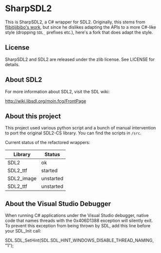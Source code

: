 SharpSDL2
=========

This is SharpSDL2, a C# wrapper for SDL2. Originally, this stems from [flibitijibibo's work](https://github.com/flibitijibibo/SDL2-CS), but since he dislikes adapting the APIs to a more C#-like style (dropping `SDL_` prefixes etc.), here's a fork that does adapt the style.

License
-------
SharpSDL2 and SDL2 are released under the zlib license. See LICENSE for details.

About SDL2
----------
For more information about SDL2, visit the SDL wiki:

http://wiki.libsdl.org/moin.fcg/FrontPage

About this project
------------------

This project used various python script and a bunch of manual intervention to port the original SDL2-CS library. You can find the scripts in `/src`. 

Current status of the refactored wrappers:

| Library    | Status    |
| ---------- | --------- |
| SDL2       | ok        |
| SDL2_ttf   | started   |
| SDL2_image | unstarted |
| SDL2_ttf   | unstarted |

About the Visual Studio Debugger
--------------------------------

When running C# applications under the Visual Studio debugger, native code that
names threads with the 0x406D1388 exception will silently exit. To prevent this
exception from being thrown by SDL, add this line before your SDL_Init call:

SDL.SDL_SetHint(SDL.SDL_HINT_WINDOWS_DISABLE_THREAD_NAMING, "1");
